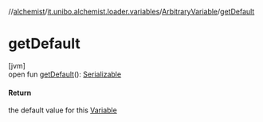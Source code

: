 //[alchemist](../../../index.md)/[it.unibo.alchemist.loader.variables](../index.md)/[ArbitraryVariable](index.md)/[getDefault](get-default.md)

# getDefault

[jvm]\
open fun [getDefault](get-default.md)(): [Serializable](https://docs.oracle.com/javase/8/docs/api/java/io/Serializable.html)

#### Return

the default value for this [Variable](../-variable/index.md)
